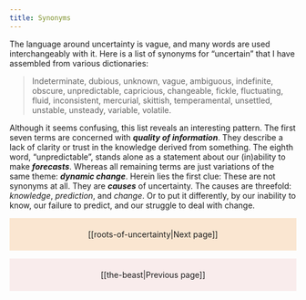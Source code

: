 ```yaml
---
title: Synonyms
---
```

The language around uncertainty is vague, and many words are used interchangeably with it. Here is a list of synonyms for “uncertain” that I have assembled from various dictionaries:

>Indeterminate, dubious, unknown, vague, ambiguous, indefinite, obscure, unpredictable, capricious, changeable, fickle, fluctuating, fluid, inconsistent, mercurial, skittish, temperamental, unsettled, unstable, unsteady, variable, volatile.

Although it seems confusing, this list reveals an interesting pattern. The first seven terms are concerned with ***quality of information***. They describe a lack of clarity or trust in the knowledge derived from something. The eighth word, “unpredictable”, stands alone as a statement about our (in)ability to make ***forecasts***. Whereas all remaining terms are just variations of the same theme: ***dynamic change***. Herein lies the first clue: These are not synonyms at all. They are ***causes*** of uncertainty. The causes are threefold: _knowledge_, _prediction_, and _change_. Or to put it differently, by our inability to know, our failure to predict, and our struggle to deal with change.


<p style="text-align: center; background-color: #fae6d1; padding: 20px">[[roots-of-uncertainty|Next page]]</p>
<p style="text-align: center; background-color: #f9ecec; padding: 20px">[[the-beast|Previous page]]</p>